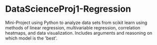 # DataScienceProj1-Regression

Mini-Project using Python to analyze data sets from scikit learn using methods of linear regression, multivariable regression, correlation heatmaps, and data visualization. Includes arguments and reasoning on which model is the 'best'.
